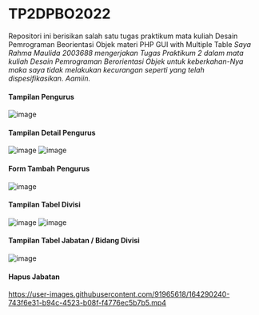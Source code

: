 # TP2DPBO2022
Repositori ini berisikan salah satu tugas praktikum mata kuliah Desain Pemrograman Beorientasi Objek materi PHP GUI with Multiple Table
_Saya Rahma Maulida 2003688 mengerjakan Tugas Praktikum 2 dalam mata kuliah Desain Pemrograman Berorientasi Objek untuk keberkahan-Nya maka saya tidak melakukan kecurangan seperti yang telah dispesifikasikan. Aamiin._

#### Tampilan Pengurus

![image](https://user-images.githubusercontent.com/91965618/164289307-8e0c6c70-b4be-48ea-8244-04a9fc31bcd3.png)

#### Tampilan Detail Pengurus

![image](https://user-images.githubusercontent.com/91965618/164289441-139363d2-234a-4231-afe1-9c8f9467cca9.png)
![image](https://user-images.githubusercontent.com/91965618/164289461-9cc08782-b953-48c7-8fba-7862dc683700.png)

#### Form Tambah Pengurus

![image](https://user-images.githubusercontent.com/91965618/164290622-af98dcbd-adec-4f8e-9c9f-eb9604280233.png)


#### Tampilan Tabel Divisi

![image](https://user-images.githubusercontent.com/91965618/164289641-c511ece9-3d6a-438d-b34d-4439df910c98.png)
![image](https://user-images.githubusercontent.com/91965618/164289660-aa4377c4-e1dc-49aa-9796-7affc9d8d996.png)


#### Tampilan Tabel Jabatan / Bidang Divisi

![image](https://user-images.githubusercontent.com/91965618/164289725-27d48f7d-0cf0-4dbb-ad7f-2be7b8150e95.png)


#### Hapus Jabatan

https://user-images.githubusercontent.com/91965618/164290240-743f6e31-b94c-4523-b08f-f4776ec5b7b5.mp4

